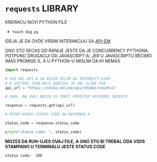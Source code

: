 # `requests` LIBRARY

KREIRACU NOVI PYTHON FILE

- `touch dog.py`

IDEJA JE DA OVDE VRSIM INTERAKCIJU SA [API-EM](https://shibe.online/)

ONO STO SECAS OD RANIJE JESTE DA JE CONCURRENCY PYTHONA, POTPUNO DRUGACIJI OD JAVASCRIPT-A; JER U JAVASCRIPTU RECIMO IMAS PROMISE-E, A U PYTHON-U MISLIM DA IH NEMAS

```py
import requests

# OVO URL API-A SA KOJIM ZELIM DA INTERECCT-UJEM
# U SUSTINI JSON KOJI DOBIJAS JE URL SLIKE PSA
api_url = "https://shibe.online/api/shibes?count=1"

# DAKL, NA OVAJ NACIN CU IMATI PPRISTUP RESPONSE OBJEKTU

response = requests.get(api_url)

# PRINT-OVACU STATUS CODE SA RESPONSE-A

status_code = response.status_code

print("status code: ", status_code)

```

**MOZES DA RUN-UJES OVAJ FILE, A ONO STO BI TREBAL ODA VIDIS STAMPANO U TERMINALU JESTE STATUS CODE**

```bash
status code:  200
```
